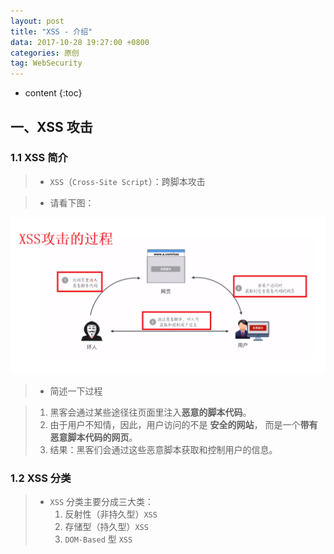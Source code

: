 ```yaml
---
layout: post
title: "XSS - 介绍"
data: 2017-10-28 19:27:00 +0800
categories: 原创
tag: WebSecurity
---
```

* content
{:toc}

<!-- more -->


## 一、XSS 攻击

### 1.1 XSS 简介

> * `XSS`（`Cross-Site Script`）：跨脚本攻击

> * 请看下图：

![safe](/styles/images/web/security/security-01.png)

> * 简述一下过程

> 1. 黑客会通过某些途径往页面里注入**恶意的脚本代码**。
> 2. 由于用户不知情，因此，用户访问的不是 **安全的网站**， 而是一个**带有恶意脚本代码的网页**。
> 3. 结果：黑客们会通过这些恶意脚本获取和控制用户的信息。

### 1.2 XSS 分类

> * `XSS` 分类主要分成三大类：
>   1. 反射性（非持久型）`XSS`
>   2. 存储型（持久型）`XSS`
>   3. `DOM-Based` 型 `XSS`




